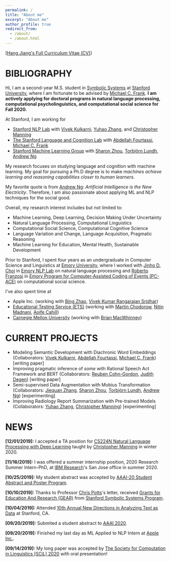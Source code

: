 ```yaml
---
permalink: /
title: "About me"
excerpt: "About me"
author_profile: true
redirect_from: 
  - /about/
  - /about.html
---
```


\[[Hang Jiang's Full Curriculum Vitae (CV)](https://hjian42.github.io/files/cv.pdf)\]

BIBLIOGRAPHY
======
Hi, I am a second-year M.S. student in [Symbolic Systems](https://symsys.stanford.edu/) at [Stanford University](https://www.stanford.edu/), where I am fortunate to be advised by [Michael C. Frank](https://web.stanford.edu/~mcfrank/). **I am actively applying for doctoral programs in natural language processing, computational psycholinguistics, and computational social science for Fall 2020.**

At Stanford, I am working for

*	[Stanford NLP Lab](https://nlp.stanford.edu/people/) with [Vivek Kulkarni](https://viveksck.github.io/), [Yuhao Zhang](http://yuhao.im/), and [Christopher Manning](https://nlp.stanford.edu/~manning/)
*	[The Stanford Language and Cognition Lab](http://langcog.stanford.edu/) with [Abdellah Fourtassi](https://sites.google.com/site/fourtassi/), [Michael C. Frank](https://web.stanford.edu/~mcfrank/)
*	[Stanford Machine Learning Group](https://stanfordmlgroup.github.io/) with [Sharon Zhou](http://sharonzhou.me/), [Torbjörn Lundh](https://www.gu.se/english/about_the_university/staff/?languageId=100001&userId=xlundt), [Andrew Ng](https://scholar.google.com/citations?user=mG4imMEAAAAJ&hl=en)

My research focuses on studying language and cognition with machine learning. My goal for pursuing a Ph.D degree is to make *machines achieve learning and reasoning capabilities closer to human learners*. 

My favorite quote is from [Andrew Ng](http://www.robotics.stanford.edu/~ang/contact.html): *Artificial Intelligence is the New Electricity*. Therefore, I am also passionate about applying ML and NLP techniques for the social good.

Overall, my research interest includes but not limited to:
*  Machine Learning, Deep Learning, Decision Making Under Uncertainty
*  Natural Language Processing, Computational Linguistics
*  Computational Social Science, Computational Cognitive Science
*  Language Variation and Change, Language Acquisition, Pragmatic Reasoning
*  Machine Learning for Education, Mental Health, Sustainable Development

Prior to Stanford, I spent four years as an undergraduate in Computer Science and Linguistics at [Emory University](http://www.emory.edu/home/index.html), where I worked with [Jinho D. Choi](http://www.mathcs.emory.edu/~choi/home.html) in [Emory NLP Lab](http://nlp.mathcs.emory.edu/home.html) on natural language processing and [Roberto Franzosi](https://scholar.google.com/citations?user=I5SYOqoAAAAJ&hl=en) in [Emory Program for Computer-Assisted Coding of Events (PC-ACE)](https://pc-ace.com/about/team/) on computational social science. 

I've also spent time at
* Apple Inc. (working with [Bing Zhao](https://www.cs.cmu.edu/~bzhao/), [Vivek Kumar Rangarajan Sridhar](https://scholar.google.com/citations?user=VfezouUAAAAJ&hl=en))
* [Educational Testing Service (ETS)](https://www.ets.org/) (working with [Martin Chodorow](https://scholar.google.com/citations?user=PuwfixYAAAAJ&hl=en), [Nitin Madnani](https://scholar.google.com/citations?hl=en&user=ow3PIFcAAAAJ), [Aoife Cahill](https://scholar.google.com/citations?hl=en&user=1a-TXfYAAAAJ))
* [Carnegie Mellon University](https://www.cmu.edu/) (working with [Brian MacWhinney](https://scholar.google.com/citations?user=V8EhIsIAAAAJ&hl=en))


CURRENT PROJECTS
======
* Modeling Semantic Development with Diachronic Word Embeddings (Collaborators: [Vivek Kulkarni](https://viveksck.github.io/), [Abdellah Fourtassi](https://sites.google.com/site/fourtassi/), [Michael C. Frank](https://web.stanford.edu/~mcfrank/)) [writing paper]
* Improving pragmatic inference of *some* with Rational Speech Act Framework and BERT (Collaborators: [Reuben Cohn-Gordon](https://reubencohngordon.com/), [Judith Degen](https://sites.google.com/site/judithdegen/)) [writing paper]
* Semi-supervised Data Augmentation with Mobius Transformation (Collaborators: [Jiequan Zhang](https://www.linkedin.com/in/jiequanzhang/), [Sharon Zhou](http://sharonzhou.me/), [Torbjörn Lundh](https://www.gu.se/english/about_the_university/staff/?languageId=100001&userId=xlundt), [Andrew Ng](https://scholar.google.com/citations?user=mG4imMEAAAAJ&hl=en)) [experimenting]
* Improving Radiology Report Summarization with Pre-trained Models (Collaborators: [Yuhao Zhang](http://yuhao.im/), [Christopher Manning](https://nlp.stanford.edu/~manning/)) [experimenting]



NEWS
======
**\[12/01/2019\]:** I accepted a TA position for [CS224N Natural Language Processing with Deep Learning](http://web.stanford.edu/class/cs224n/) taught by [Christopher Manning](https://nlp.stanford.edu/~manning/) in winter 2020.

**\[11/16/2019\]:** I was offered a summer internship position, 2020 Research Summer Intern-PhD, at [IBM Research](https://www.research.ibm.com/)'s San Jose office in summer 2020.

**\[10/25/2019\]:** My student abstract was accepted by [AAAI-20 Student Abstract and Poster Program](https://aaai.org/Conferences/AAAI-20/).

**\[10/10/2019\]:** Thanks to Professor [Chris Potts](https://web.stanford.edu/~cgpotts/)'s letter, received [Grants for Education And Research (GEAR)](https://symsys.stanford.edu/opportunitiesresearch/grants-education-and-research-gear) from [Stanford Symbolic Systems Program](https://symsys.stanford.edu/).

**\[10/04/2019\]:** Attended [10th Annual New Directions in Analyzing Text as Data](https://www.textasdata2019.net/) at Stanford, CA.

**\[09/20/2019\]:** Submited a student abstract to [AAAI 2020](https://aaai.org/Conferences/AAAI-20/). 

**\[09/20/2019\]:** Finished my last day as ML Applied to NLP Intern at [Apple Inc.](https://www.apple.com/). 

**\[09/14/2019\]:** My long paper was accepted by [The Society for Computation in Linguistics (SCiL) 2020](https://blogs.umass.edu/scil/call-for-papers-scil-2020/) with oral presentation!

